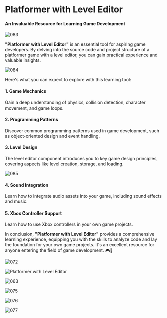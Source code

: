 # Platformer with Level Editor

#### An Invaluable Resource for Learning Game Development

![083](https://github.com/JoeLumbley/Platformer-with-Level-Editor/assets/77564255/10d72812-cf32-470c-a9d8-2fa5cfde8cb2)


**"Platformer with Level Editor"** is an essential tool for aspiring game developers. By delving into the source code and project structure of a platformer game with a level editor, you can gain practical experience and valuable insights.


![084](https://github.com/JoeLumbley/Platformer-with-Level-Editor/assets/77564255/759e0bdf-64a3-4ef0-b2a9-64f2f4fb6bea)


Here's what you can expect to explore with this learning tool:

#### 1. Game Mechanics
Gain a deep understanding of physics, collision detection, character movement, and game loops.

#### 2. Programming Patterns
Discover common programming patterns used in game development, such as object-oriented design and event handling.

#### 3. Level Design
The level editor component introduces you to key game design principles, covering aspects like level creation, storage, and loading.

![085](https://github.com/JoeLumbley/Platformer-with-Level-Editor/assets/77564255/e21687aa-d49c-4ec8-b70c-72c1ef1179a2)



#### 4. Sound Integration
Learn how to integrate audio assets into your game, including sound effects and music.

#### 5. Xbox Controller Support
Learn how to use Xbox controllers in your own game projects.

In conclusion, **"Platformer with Level Editor"** provides a comprehensive learning experience, equipping you with the skills to analyze code and lay the foundation for your own game projects. It's an excellent resource for anyone entering the field of game development. 🎮🚀



![072](https://github.com/JoeLumbley/Platformer-with-Level-Editor/assets/77564255/c4ae4c4c-7641-4a9f-96d5-c19805fdcc01)





![Platformer with Level Editor](https://github.com/JoeLumbley/Platformer-with-Level-Editor/assets/77564255/9c8fc9e2-5e4f-4f1f-a544-8b5b3a6ad385)

![063](https://github.com/JoeLumbley/Platformer-with-Level-Editor/assets/77564255/c55ed39f-9a4e-43d6-84a0-f5c364f224d9)




![075](https://github.com/JoeLumbley/Platformer-with-Level-Editor/assets/77564255/28c0aef0-6f8c-463d-8ef6-c9a228e0779e)

![076](https://github.com/JoeLumbley/Platformer-with-Level-Editor/assets/77564255/46cc6437-f34e-4f38-bbcc-58b868f4de2c)






![077](https://github.com/JoeLumbley/Platformer-with-Level-Editor/assets/77564255/d0581982-faa9-4675-8ccd-865f865a9a93)



























